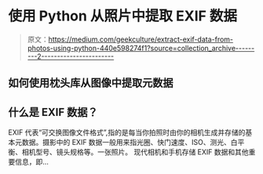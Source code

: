 # 使用 Python 从照片中提取 EXIF 数据

> 原文：<https://medium.com/geekculture/extract-exif-data-from-photos-using-python-440e598274f1?source=collection_archive---------2----------------------->

## 如何使用枕头库从图像中提取元数据

## 什么是 EXIF 数据？

EXIF 代表“可交换图像文件格式”,指的是每当你拍照时由你的相机生成并存储的基本元数据。摄影中的 EXIF 数据一般用来指光圈、快门速度、ISO、测光、白平衡、相机型号、镜头规格等。一张照片。
现代相机和手机存储 EXIF 数据和其他重要信息，即…